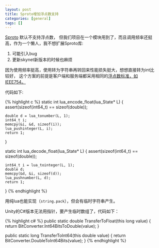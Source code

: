 ```yaml
---
layout: post
title: Sproto增加浮点数支持
categories: [general]
tags: []
---
```


[Sproto](https://github.com/cloudwu/skynet/wiki/Sproto) 默认不支持浮点数，
但我们项目在一个模块用到了，而且调用频率还挺高，作为一个懒人，我不想扩展Sproto库:

1. 可能引入bug
1. 更新skynet新版本的时候也麻烦

因为使用频率挺高，使用转为字符串再转回来性能损失挺大，想想直接转为int比较好，
这个方案的前提是客户端和服务端都采用相同的[浮点数标准，如IEEE754。](./2011-09-28-std_float)

代码如下:
    
{% highlight c %}
static int lua_encode_float(lua_State* L) {
    assert(sizeof(int64_t) == sizeof(double));
    
    double d = lua_tonumber(L, 1);
    int64_t i;
    memcpy(&i, &d, sizeof(i));
    lua_pushinteger(L, i);
    return 1;
}

static int lua_decode_float(lua_State* L) {
    assert(sizeof(int64_t) == sizeof(double));
    
    int64_t i = lua_tointeger(L, 1);
    double d;
    memcpy(&d, &i, sizeof(d));
    lua_pushnumber(L, d);
    return 1;
}
{% endhighlight %}
    
用纯lua也能实现（`string.pack`），但会有临时字符串产生。


Unity的C#版本无法用指针，要产生临时数组了，代码如下：

{% highlight c# %}
public static double TransferToFloat(this long value)
{
    return BitConverter.Int64BitsToDouble(value);
}

public static long TransferToInt64(this double value)
{
    return BitConverter.DoubleToInt64Bits(value);
}
{% endhighlight %}






